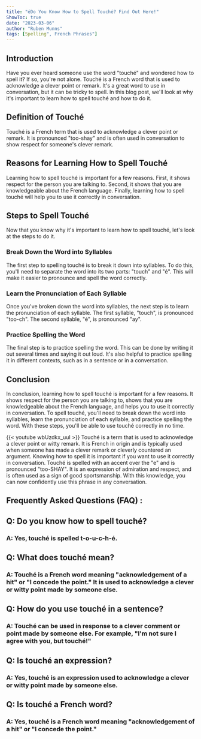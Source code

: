 ```yaml
---
title: "éDo You Know How to Spell Touché? Find Out Here!"
ShowToc: true 
date: "2023-03-06"
author: "Ruben Munns" 
tags: [Spelling", French Phrases"]
---
```

## Introduction
Have you ever heard someone use the word "touché" and wondered how to spell it? If so, you're not alone. Touché is a French word that is used to acknowledge a clever point or remark. It's a great word to use in conversation, but it can be tricky to spell. In this blog post, we'll look at why it's important to learn how to spell touché and how to do it.

## Definition of Touché
Touché is a French term that is used to acknowledge a clever point or remark. It is pronounced "too-shay" and is often used in conversation to show respect for someone's clever remark.

## Reasons for Learning How to Spell Touché
Learning how to spell touché is important for a few reasons. First, it shows respect for the person you are talking to. Second, it shows that you are knowledgeable about the French language. Finally, learning how to spell touché will help you to use it correctly in conversation.

## Steps to Spell Touché
Now that you know why it's important to learn how to spell touché, let's look at the steps to do it. 

### Break Down the Word into Syllables
The first step to spelling touché is to break it down into syllables. To do this, you'll need to separate the word into its two parts: "touch" and "é". This will make it easier to pronounce and spell the word correctly.

### Learn the Pronunciation of Each Syllable
Once you've broken down the word into syllables, the next step is to learn the pronunciation of each syllable. The first syllable, "touch", is pronounced "too-ch". The second syllable, "é", is pronounced "ay".

### Practice Spelling the Word
The final step is to practice spelling the word. This can be done by writing it out several times and saying it out loud. It's also helpful to practice spelling it in different contexts, such as in a sentence or in a conversation.

## Conclusion
In conclusion, learning how to spell touché is important for a few reasons. It shows respect for the person you are talking to, shows that you are knowledgeable about the French language, and helps you to use it correctly in conversation. To spell touché, you'll need to break down the word into syllables, learn the pronunciation of each syllable, and practice spelling the word. With these steps, you'll be able to use touché correctly in no time.

{{< youtube wbUzdkx_uuI >}} 
Touché is a term that is used to acknowledge a clever point or witty remark. It is French in origin and is typically used when someone has made a clever remark or cleverly countered an argument. Knowing how to spell it is important if you want to use it correctly in conversation. Touché is spelled with an accent over the "e" and is pronounced "too-SHAY". It is an expression of admiration and respect, and is often used as a sign of good sportsmanship. With this knowledge, you can now confidently use this phrase in any conversation.

## Frequently Asked Questions (FAQ) :
<h2>Q: Do you know how to spell touché?</h2>

<h3>A: Yes, touché is spelled t-o-u-c-h-é.</h3>

<h2>Q: What does touché mean?</h2>

<h3>A: Touché is a French word meaning "acknowledgement of a hit" or "I concede the point." It is used to acknowledge a clever or witty point made by someone else.</h3>

<h2>Q: How do you use touché in a sentence?</h2>

<h3>A: Touché can be used in response to a clever comment or point made by someone else. For example, "I'm not sure I agree with you, but touché!"</h3>

<h2>Q: Is touché an expression?</h2>

<h3>A: Yes, touché is an expression used to acknowledge a clever or witty point made by someone else.</h3>

<h2>Q: Is touché a French word?</h2>

<h3>A: Yes, touché is a French word meaning "acknowledgement of a hit" or "I concede the point."</h3>





